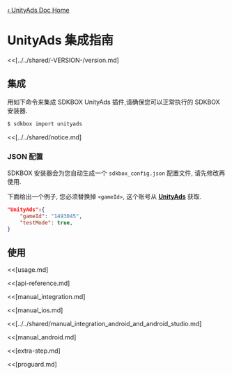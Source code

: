 [&#8249; UnityAds Doc Home](./)

<h1>UnityAds 集成指南</h1>
<<[../../shared/-VERSION-/version.md]


## 集成
用如下命令来集成 SDKBOX UnityAds 插件,请确保您可以正常执行的 SDKBOX 安装器.
```bash
$ sdkbox import unityads
```

<<[../../shared/notice.md]

<!--## Configuration
<<[../../shared/sdkbox_cloud.md]
<<[../../shared/remote_application_config.md]-->

### JSON 配置
SDKBOX 安装器会为您自动生成一个 `sdkbox_config.json` 配置文件, 请先修改再使用.

下面给出一个例子, 您必须替换掉 `<gameId>`, 这个账号从 [__UnityAds__](http://www.unityads.com/)
获取.

```json
"UnityAds":{
    "gameId": "1493045",
    "testMode": true,
}
```

<!--<<[sdkbox-config-encrypt.md]-->

## 使用
<<[usage.md]

<<[api-reference.md]

<<[manual_integration.md]

<<[manual_ios.md]

<<[../../shared/manual_integration_android_and_android_studio.md]

<<[manual_android.md]

<<[extra-step.md]

<<[proguard.md]
